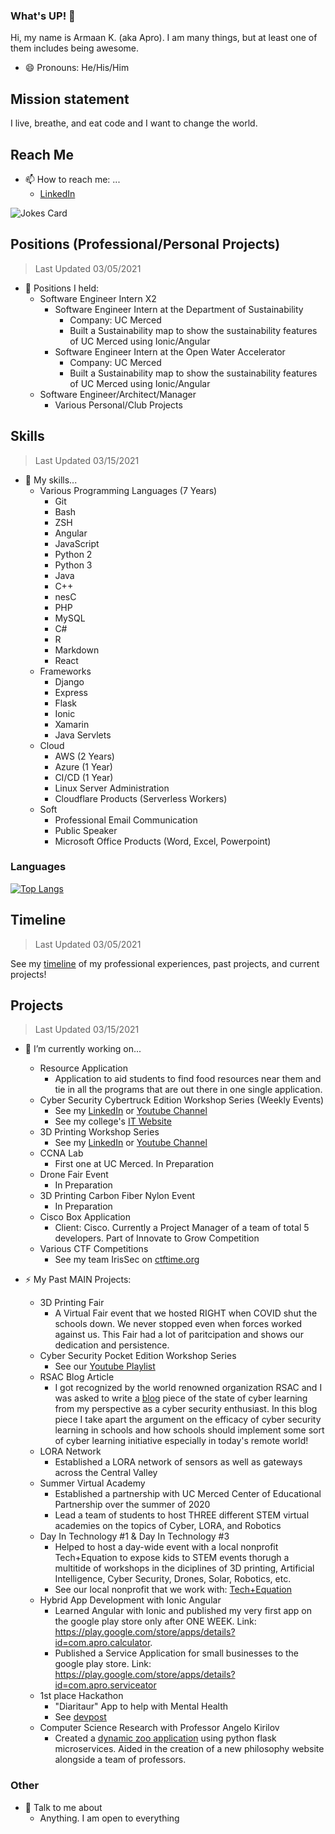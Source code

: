 ### What's UP! 👋
Hi, my name is Armaan K. (aka Apro). I am many things, but at least one of them includes being awesome.
- 😄 Pronouns: He/His/Him

## Mission statement
I live, breathe, and eat code and I want to change the world.

## Reach Me
- 📫 How to reach me: ...
  - [LinkedIn](https://www.linkedin.com/in/armaan-kapoor-a7ab24143/)


![Jokes Card](https://readme-jokes.vercel.app/api?bgColor=gray)

## Positions (Professional/Personal Projects)
> Last Updated 03/05/2021

- 👯 Positions I held:
  - Software Engineer Intern X2
    - Software Engineer Intern at the Department of Sustainability
      - Company: UC Merced
      - Built a Sustainability map to show the sustainability features of UC Merced using Ionic/Angular
    - Software Engineer Intern at the Open Water Accelerator
      - Company: UC Merced
      - Built a Sustainability map to show the sustainability features of UC Merced using Ionic/Angular
  - Software Engineer/Architect/Manager
    - Various Personal/Club Projects

## Skills
> Last Updated 03/15/2021
- 🌱 My skills...
  - Various Programming Languages (7 Years)
    - Git
    - Bash
    - ZSH
    - Angular
    - JavaScript
    - Python 2
    - Python 3
    - Java
    - C++
    - nesC
    - PHP
    - MySQL
    - C#
    - R
    - Markdown
    - React
  - Frameworks
    - Django
    - Express
    - Flask
    - Ionic
    - Xamarin
    - Java Servlets
  - Cloud
    - AWS (2 Years)
    - Azure (1 Year)
    - CI/CD (1 Year)
    - Linux Server Administration
    - Cloudflare Products (Serverless Workers)
  - Soft
    - Professional Email Communication
    - Public Speaker
    - Microsoft Office Products (Word, Excel, Powerpoint)

### Languages
[![Top Langs](https://github-readme-stats.vercel.app/api/top-langs/?username=Apro123&layout=compact&langs_count=10)](https://github.com/Apro123)

## Timeline
> Last Updated 03/05/2021

See my [timeline](https://apro123.github.io/Apro123/portfolio.html) of my professional experiences, past projects, and current projects!

## Projects
> Last Updated 03/15/2021

- 🔭 I’m currently working on...
  - Resource Application
    - Application to aid students to find food resources near them and tie in all the programs that are out there in one single application.
  - Cyber Security Cybertruck Edition Workshop Series (Weekly Events)
    - See my [LinkedIn](https://www.linkedin.com/in/armaan-kapoor-a7ab24143/) or [Youtube Channel](https://bit.ly/QProjectYoutube)
    - See my college's [IT Website](https://it.ucmerced.edu/security-campaigns)
  - 3D Printing Workshop Series
    - See my [LinkedIn](https://www.linkedin.com/in/armaan-kapoor-a7ab24143/) or [Youtube Channel](https://bit.ly/QProjectYoutube)
  - CCNA Lab
    - First one at UC Merced. In Preparation
  - Drone Fair Event
    - In Preparation
  - 3D Printing Carbon Fiber Nylon Event
    - In Preparation
  - Cisco Box Application
    -  Client: Cisco. Currently a Project Manager of a team of total 5 developers. Part of Innovate to Grow Competition
  - Various CTF Competitions
    - See my team IrisSec on [ctftime.org](https://ctftime.org/team/127034)
 
- ⚡ My Past MAIN Projects:
  - 3D Printing Fair
    - A Virtual Fair event that we hosted RIGHT when COVID shut the schools down. We never stopped even when forces worked against us. This Fair had a lot of paritcipation and shows our dedication and persistence.
  - Cyber Security Pocket Edition Workshop Series
    - See our [Youtube Playlist](https://www.youtube.com/playlist?list=PLcuud_Z9euz7FqdK7ZisgLvvIZXP1kjD7)
  - RSAC Blog Article
    - I got recognized by the world renowned organization RSAC and I was asked to write a [blog](https://www.rsaconference.com/industry-topics/blog/cyber-learning-in-todays-world) piece of the state of cyber learning from my perspective as a cyber security enthusiast. In this blog piece I take apart the argument on the efficacy of cyber security learning in schools and how schools should implement some sort of cyber learning initiative especially in today's remote world!
  - LORA Network
    - Established a LORA network of sensors as well as gateways across the Central Valley
  - Summer Virtual Academy
    - Established a partnership with UC Merced Center of Educational Partnership over the summer of 2020
    - Lead a team of students to host THREE different STEM virtual academies on the topics of Cyber, LORA, and Robotics
  - Day In Technology #1 & Day In Technology #3
    - Helped to host a day-wide event with a local nonprofit Tech+Equation to expose kids to STEM events thorugh a multitide of workshops in the diciplines of 3D printing, Artificial Intelligence, Cyber Security, Drones, Solar, Robotics, etc.
    - See our local nonprofit that we work with: [Tech+Equation](https://techequation.org)
  - Hybrid App Development with Ionic Angular
    - Learned Angular with Ionic and published my very first app on the google play store only after ONE WEEK. Link: https://play.google.com/store/apps/details?id=com.apro.calculator.
    - Published a Service Application for small businesses to the google play store. Link: https://play.google.com/store/apps/details?id=com.apro.serviceator
  - 1st place Hackathon 
    - "Diaritaur" App to help with Mental Health
    - See [devpost](https://devpost.com/software/diarituar)
  - Computer Science Research with Professor Angelo Kirilov
    - Created a [dynamic zoo application](https://github.com/kerrande/Zoo-Project) using python flask microservices. Aided in the creation of a new philosophy website alongside a team of professors.

### Other

- 💬 Talk to me about
  - Anything. I am open to everything

